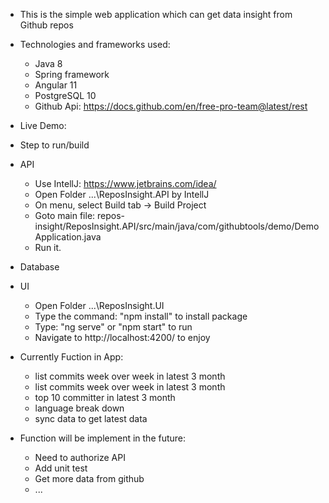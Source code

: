- This is the simple web application which can get data insight from Github repos

- Technologies and frameworks used:
  - Java 8
  - Spring framework
  - Angular 11
  - PostgreSQL 10
  - Github Api: https://docs.github.com/en/free-pro-team@latest/rest

- Live Demo:

- Step to run/build

- API
  - Use IntellJ: https://www.jetbrains.com/idea/
  - Open Folder ...\ReposInsight.API by IntellJ
  - On menu, select Build tab -> Build Project
  - Goto main file: repos-insight/ReposInsight.API/src/main/java/com/githubtools/demo/DemoApplication.java
  - Run it.

- Database


- UI
  - Open Folder ...\ReposInsight.UI
  - Type the command: "npm install"  to install package
  - Type: "ng serve" or "npm start" to run
  - Navigate to http://localhost:4200/ to enjoy


- Currently Fuction in App:
  - list commits week over week in latest 3 month
  - list commits week over week in latest 3 month
  - top 10 committer in latest 3 month
  - language break down
  - sync data to get latest data


- Function will be implement in the future:

  - Need to authorize API
  - Add unit test
  - Get more data from github
  - ...
  
